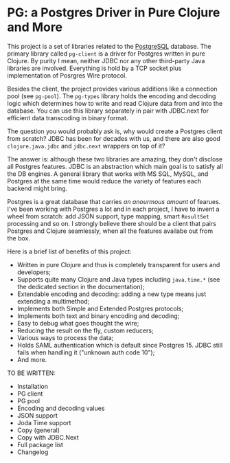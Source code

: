 # PG: a Postgres Driver in Pure Clojure and More

[postgres]: https://www.postgresql.org/

This project is a set of libraries related to the [PostgreSQL][postgres]
database. The primary library called `pg-client` is a driver for Postgres
written in pure Clojure. By purity I mean, neither JDBC nor any other
third-party Java libraries are involved. Everything is hold by a TCP socket plus
implementation of Posrgres Wire protocol.

Besides the client, the project provides various additions like a connection
pool (see `pg-pool`). The `pg-types` library holds the encoding and decoding
logic which determines how to write and read Clojure data from and into the
database. You can use this library separately in pair with JDBC.next for
efficient data transcoding in binary format.

The question you would probably ask is, why would create a Postgres client from
scratch? JDBC has been for decades with us, and there are also good
`clojure.java.jdbc` and `jdbc.next` wrappers on top of it?

The answer is: although these two libraries are amazing, they don't disclose all
Postgres features. JDBC is an abstraction which main goal is to satisfy all the
DB engines. A general library that works with MS SQL, MySQL, and Postgres at the
same time would reduce the variety of features each backend might bring.

Postgres is a great database that carries *an anourmous amount* of fearues. I've
been working with Postgres a lot and in each project, I have to invent a wheel
from scratch: add JSON support, type mapping, smart `ResultSet` processing and
so on. I strongly believe there should be a client that pairs Postgres and
Clojure seamlessly, when all the features availabe out from the box.

Here is a brief list of benefits of this project:

- Written in pure Clojure and thus is completely transparent for users and
  developers;
- Supports quite many Clojure and Java types including `java.time.*` (see the
  dedicated section in the documentation);
- Extendable encoding and decoding: adding a new type means just extending a
  multimethod;
- Implements both Simple and Extended Postgres protocols;
- Implements both text and binary encoding and decoding;
- Easy to debug what goes thought the wire;
- Reducing the result on the fly, custom reducers;
- Various ways to process the data;
- Holds SAML authentication which is default since Postgres 15. JDBC still fails
  when handling it ("unknown auth code 10");
- And more.

TO BE WRITTEN:

- Installation
- PG client
- PG pool
- Encoding and decoding values
- JSON support
- Joda Time support
- Copy (general)
- Copy with JDBC.Next
- Full package list
- Changelog
